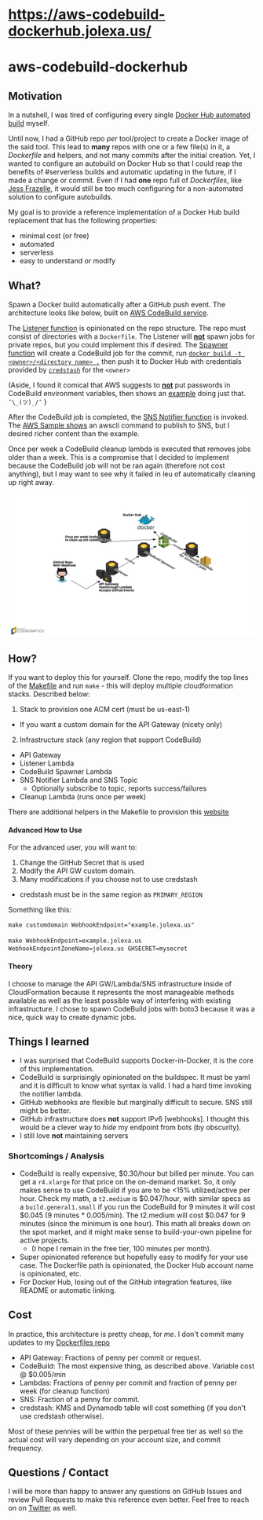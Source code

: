 https://aws-codebuild-dockerhub.jolexa.us/
===============
# aws-codebuild-dockerhub

## Motivation
In a nutshell, I was tired of configuring every single [Docker Hub automated
build](https://docs.docker.com/docker-hub/github/) myself.

Until now, I had a GitHub repo _per_ tool/project to create a Docker image of
the said tool. This lead to **many** repos with one or a few file(s) in it, a
_Dockerfile_ and helpers, and not many commits after the initial creation. Yet,
I wanted to configure an autobuild on Docker Hub so that I could reap the
benefits of #serverless builds and automatic updating in the future, if I made a
change or commit. Even if I had **one** repo full of _Dockerfiles_, like [Jess
Frazelle](https://github.com/jessfraz/dockerfiles), it would still be too much
configuring for a non-automated solution to configure autobuilds.

My goal is to provide a reference implementation of a Docker Hub build
replacement that has the following properties:
* minimal cost (or free)
* automated
* serverless
* easy to understand or modify

## What?
Spawn a Docker build automatically after a GitHub push event. The
architecture looks like below, built on [AWS CodeBuild
service](https://aws.amazon.com/codebuild/).

The [Listener function](https://github.com/jolexa/aws-codebuild-dockerhub/blob/master/lambda/listener.py)
is opinionated on the repo structure. The repo must consist of directories with
a `Dockerfile`. The Listener will
[**not**](https://github.com/jolexa/aws-codebuild-dockerhub/blob/master/lambda/listener.py#L54-L59)
spawn jobs for private repos, but you could implement this if desired. The
[Spawner function](https://github.com/jolexa/aws-codebuild-dockerhub/blob/master/lambda/spawn-codebuild.py)
will create a CodeBuild job for the commit, run
[`docker build -t <owner>/<directory name> .`](https://github.com/jolexa/aws-codebuild-dockerhub/blob/master/lambda/spawn-codebuild.py#L75)
then push it to Docker Hub with credentials provided by
[`credstash`](https://github.com/fugue/credstash) for the `<owner>`

(Aside, I found it comical that AWS suggests to
[**not**](https://docs.aws.amazon.com/codebuild/latest/userguide/build-env-ref.html)
put passwords in CodeBuild environment variables, then shows an
[example](https://docs.aws.amazon.com/codebuild/latest/userguide/sample-docker.html#sample-docker-docker-hub)
doing just that. `¯\_(ツ)_/¯` )

After the CodeBuild job is completed, the
[SNS Notifier function](https://github.com/jolexa/aws-codebuild-dockerhub/blob/master/lambda/notify-status-sns.py)
is invoked. The
[AWS Sample shows](https://docs.aws.amazon.com/codebuild/latest/userguide/sample-build-notifications.html)
an awscli command to publish to SNS, but I desired richer content than the
example.

Once per week a CodeBuild cleanup lambda is executed that removes jobs older
than a week. This is a compromise that I decided to implement because the
CodeBuild job will not be ran again (therefore not cost anything), but I may
want to see why it failed in leu of automatically cleaning up right away.

![Architecture Diagram](diagram.png)

## How?
If you want to deploy this for yourself. Clone the repo, modify the top
lines of the
[Makefile](https://github.com/jolexa/aws-codebuild-dockerhub/blob/master/Makefile#L1-L7)
and run `make` - this will deploy multiple cloudformation stacks.  Described
below:

1. Stack to provision one ACM cert (must be us-east-1)
  - If you want a custom domain for the API Gateway (nicety only)
2. Infrastructure stack (any region that support CodeBuild)
  - API Gateway
  - Listener Lambda
  - CodeBuild Spawner Lambda
  - SNS Notifier Lambda and SNS Topic
    - Optionally subscribe to topic, reports success/failures
  - Cleanup Lambda (runs once per week)

There are additional helpers in the Makefile to provision this
[website](https://aws-codebuild-dockerhub.jolexa.us/)

#### Advanced How to Use
For the advanced user, you will want to:
1. Change the GitHub Secret that is used
2. Modify the API GW custom domain.
3. Many modifications if you choose not to use credstash
  * credstash must be in the same region as `PRIMARY_REGION`

Something like this:
```
make customdomain WebhookEndpoint="example.jolexa.us"

make WebhookEndpoint=example.jolexa.us WebhookEndpointZoneName=jolexa.us GHSECRET=mysecret
```

#### Theory
I choose to manage the API GW/Lambda/SNS infrastructure inside of CloudFormation
because it represents the most manageable methods available as well as the least
possible way of interfering with existing infrastructure. I chose to spawn
CodeBuild jobs with boto3 because it was a nice, quick way to create dynamic
jobs.

## Things I learned

* I was surprised that CodeBuild supports Docker-in-Docker, it is the core of
  this implementation.
* CodeBuild is surprisingly opinionated on the buildspec. It must be yaml and it
  is difficult to know what syntax is valid. I had a hard time invoking the
  notifier lambda.
* GitHub webhooks are flexible but marginally difficult to secure. SNS still
  might be better.
* GitHub infrastructure does **not** support IPv6 [webhooks]. I thought this
  would be a clever way to _hide_ my endpoint from bots (by obscurity).
* I still love **not** maintaining servers


### Shortcomings / Analysis
* CodeBuild is really expensive, $0.30/hour but billed per minute. You can get a
  `r4.xlarge` for that price on the on-demand market. So, it only makes sense to
  use CodeBuild if you are to be <15% utilized/active per hour. Check my math, a
  `t2.medium` is $0.047/hour, with similar specs as a `build.general1.small` if
  you run the CodeBuild for 9 minutes it will cost $0.045 (9 minutes *
  0.005/min). The t2.medium will cost $0.047 for 9 minutes (since the minimum is
  one hour). This math all breaks down on the spot market, and it might make
  sense to build-your-own pipeline for active projects.
  * (I hope I remain in the free tier, 100 minutes per month).
* Super opinionated reference but hopefully easy to modify for your use case.
  The Dockerfile path is opinionated, the Docker Hub account name is
  opinionated, etc.
* For Docker Hub, losing out of the GitHub integration features, like README or
  automatic linking.

## Cost

In practice, this architecture is pretty cheap, for _me_. I don't commit many updates to my [Dockerfiles repo](https://github.com/jolexa/dockerfiles)

* API Gateway: Fractions of penny per commit or request.
* CodeBuild: The most expensive thing, as described above. Variable cost @ $0.005/min
* Lambdas: Fractions of penny per commit and fraction of penny per week (for cleanup function)
* SNS: Fraction of a penny for commit.
* credstash: KMS and Dynamodb table will cost something (if you don't use credstash otherwise).

Most of these pennies will be within the perpetual free tier as well so the
actual cost will vary depending on your account size, and commit frequency.

## Questions / Contact
I will be more than happy to answer any questions on GitHub Issues and review
Pull Requests to make this reference even better. Feel free to reach on on
[Twitter](https://twitter.com/jolexa) as well.
